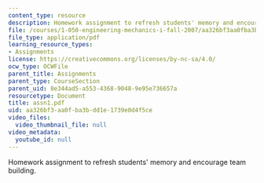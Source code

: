 ```yaml
---
content_type: resource
description: Homework assignment to refresh students' memory and encourage team building.
file: /courses/1-050-engineering-mechanics-i-fall-2007/aa326bf3aa0fba3bdd1e1739e0d4f5ce_assn1.pdf
file_type: application/pdf
learning_resource_types:
- Assignments
license: https://creativecommons.org/licenses/by-nc-sa/4.0/
ocw_type: OCWFile
parent_title: Assignments
parent_type: CourseSection
parent_uid: 8e344ad5-a553-4368-9048-9e95e736657a
resourcetype: Document
title: assn1.pdf
uid: aa326bf3-aa0f-ba3b-dd1e-1739e0d4f5ce
video_files:
  video_thumbnail_file: null
video_metadata:
  youtube_id: null
---
```

Homework assignment to refresh students' memory and encourage team building.